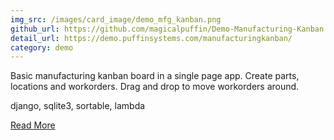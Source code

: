 ```yaml
---
img_src: /images/card_image/demo_mfg_kanban.png
github_url: https://github.com/magicalpuffin/Demo-Manufacturing-Kanban
detail_url: https://demo.puffinsystems.com/manufacturingkanban/
category: demo
---
```

Basic manufacturing kanban board in a single page app. Create parts, locations and workorders. Drag and drop to move workorders around.

django, sqlite3, sortable, lambda

[Read More](/blog/2023-07-15_demo-manufacturing-kanban/)